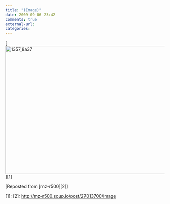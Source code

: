 ```yaml
---
title: "(Image)"
date: 2009-09-06 23:42
comments: true
external-url:
categories:
---
```

[<img src="http://d.asset.soup.io/asset/0445/1357_8a37.jpeg" width="653" height="405" alt="1357_8a37" />][1]

[Reposted from [mz-r500][2]]

  [1]: 
  [2]: http://mz-r500.soup.io/post/27013700/Image
